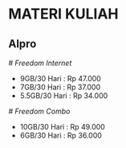 # MATERI KULIAH

## Alpro

*# Freedom Internet*
- 9GB/30 Hari   : Rp 47.000
- 7GB/30 Hari   : Rp 37.000
- 5.5GB/30 Hari : Rp 34.000

*# Freedom Combo*
- 10GB/30 Hari  : Rp 49.000
- 6GB/30 Hari   : Rp 36.000
